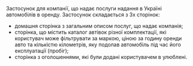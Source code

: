 Застосунок для компанії, що надає послуги надання в Україні автомобілів в
оренду. Застосунок складається з 3х сторінок:

- домашня сторінка з загальним описом послуг, що надає компанія;
- сторінка, що містить каталог автівок різної комплектації, які користувач може
  фільтрувати за маркою, ціною за годину оренди авто та кількістю кілометрів,
  яку подолав автомобіль під час його експлуатації (пробіг);
- сторінка з оголошеннями, які були додані користувачем в улюблені.
